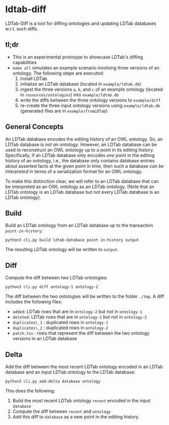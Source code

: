 # ldtab-diff

LDTab-Diff is a tool for diffing ontologies and updating LDTab databases w.r.t. such diffs.

## tl;dr

- This is an experimental prototype to showcase LDTab's diffing capabilities
- `make all` simulates an example scenario involving three versions of an ontology. The following steps are executed: 
  1. install LDTab
  2. initialize an LDTab database (located in `example/ldtab.db`)
  3. ingest the three versions `a`, `b`, and `c` of an example ontology (located in `resources/ontologies`) into `example/ldtab.db`
  4. write the diffs between the three ontology versions to `example/diff`
  5. re-create the three input ontology versions using `example/ldtab.db` (generated files are in `example/fromLDTab`)

## General Concepts

An LDTab database encodes the editing history of an OWL ontology.
So, an LDTab database is *not an ontology*.
However, an LDTab database can be used to reconstruct an OWL ontology up to a point in its editing history.
Specifically, if an LDTab database only encodes *one* point in the editing history of an ontology,
i.e., the database only contains database entries about asserted facts at the given point in time,
then such a database *can be interpreted* in terms of a serialization format for an OWL ontology.

To make this distinction clear, we will refer to an LDTab database that can be interpreted as an OWL ontology as an LDTab ontology.
(Note that an LDTab ontology is an LDTab database but not every LDTab database is an LDTab ontology).

## Build

Build an LDTab ontology from an LDTab database up to the transaction `point-in-history`:

`python3 cli.py build ldtab-database point-in-history output`

The resulting LDTab ontology will be written to `output`.

## Diff

Compute the diff between two LDTab ontologies:

`python3 cli.py diff ontology-1 ontology-2`

The diff between the two ontologies will be written to the folder `./tmp`.
A diff includes the following files:

- `added`: LDTab rows that are in `ontology-2` but not in `ontology-1`
- `deleted`: LDTab rows that are in `ontology-1` but not in `ontology-2`
- `duplicates\_1` : duplicated rows in `ontology-1`
- `duplicates\_2` : duplicated rows in `ontology-2`
- `patch.tsv` : rows that represent the diff between the two ontology versions in an LDTab database

## Delta

Add the diff between the most recent LDTab ontology encoded in an LDTab database and an input LDTab ontology
to the LDTab database:

`python3 cli.py add-delta database ontology`

This does the following:
1. Build the most recent LDTab ontology `recent` encoded in the input `database`
2. Compute the diff between `recent` and `ontology`
3. Add this diff to `database` as a new point in the editing history.

